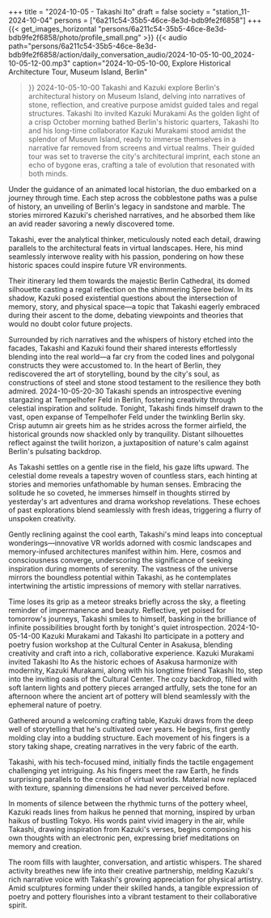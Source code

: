 +++
title = "2024-10-05 - Takashi Ito"
draft = false
society = "station_11-2024-10-04"
persons = ["6a211c54-35b5-46ce-8e3d-bdb9fe2f6858"]
+++
{{< get_images_horizontal "persons/6a211c54-35b5-46ce-8e3d-bdb9fe2f6858/photo/profile_small.png" >}}
{{< audio
    path="persons/6a211c54-35b5-46ce-8e3d-bdb9fe2f6858/action/daily_conversation_audio/2024-10-05-10-00_2024-10-05-12-00.mp3" 
    caption="2024-10-05-10-00, Explore Historical Architecture Tour, Museum Island, Berlin"
>}}
2024-10-05-10-00
Takashi and Kazuki explore Berlin's architectural history on Museum Island, delving into narratives of stone, reflection, and creative purpose amidst guided tales and regal structures.
Takashi Ito invited Kazuki Murakami
As the golden light of a crisp October morning bathed Berlin's historic quarters, Takashi Ito and his long-time collaborator Kazuki Murakami stood amidst the splendor of Museum Island, ready to immerse themselves in a narrative far removed from screens and virtual realms. Their guided tour was set to traverse the city's architectural imprint, each stone an echo of bygone eras, crafting a tale of evolution that resonated with both minds. 

Under the guidance of an animated local historian, the duo embarked on a journey through time. Each step across the cobblestone paths was a pulse of history, an unveiling of Berlin's legacy in sandstone and marble. The stories mirrored Kazuki's cherished narratives, and he absorbed them like an avid reader savoring a newly discovered tome.

Takashi, ever the analytical thinker, meticulously noted each detail, drawing parallels to the architectural feats in virtual landscapes. Here, his mind seamlessly interwove reality with his passion, pondering on how these historic spaces could inspire future VR environments.

Their itinerary led them towards the majestic Berlin Cathedral, its domed silhouette casting a regal reflection on the shimmering Spree below. In its shadow, Kazuki posed existential questions about the intersection of memory, story, and physical space—a topic that Takashi eagerly embraced during their ascent to the dome, debating viewpoints and theories that would no doubt color future projects.

Surrounded by rich narratives and the whispers of history etched into the facades, Takashi and Kazuki found their shared interests effortlessly blending into the real world—a far cry from the coded lines and polygonal constructs they were accustomed to. In the heart of Berlin, they rediscovered the art of storytelling, bound by the city's soul, as constructions of steel and stone stood testament to the resilience they both admired.
2024-10-05-20-30
Takashi spends an introspective evening stargazing at Tempelhofer Feld in Berlin, fostering creativity through celestial inspiration and solitude.
Tonight, Takashi finds himself drawn to the vast, open expanse of Tempelhofer Feld under the twinkling Berlin sky. Crisp autumn air greets him as he strides across the former airfield, the historical grounds now shackled only by tranquility. Distant silhouettes reflect against the twilit horizon, a juxtaposition of nature's calm against Berlin's pulsating backdrop. 

As Takashi settles on a gentle rise in the field, his gaze lifts upward. The celestial dome reveals a tapestry woven of countless stars, each hinting at stories and memories unfathomable by human senses. Embracing the solitude he so coveted, he immerses himself in thoughts stirred by yesterday's art adventures and drama workshop revelations. These echoes of past explorations blend seamlessly with fresh ideas, triggering a flurry of unspoken creativity.

Gently reclining against the cool earth, Takashi's mind leaps into conceptual wonderings—innovative VR worlds adorned with cosmic landscapes and memory-infused architectures manifest within him. Here, cosmos and consciousness converge, underscoring the significance of seeking inspiration during moments of serenity. The vastness of the universe mirrors the boundless potential within Takashi, as he contemplates intertwining the artistic impressions of memory with stellar narratives.

Time loses its grip as a meteor streaks briefly across the sky, a fleeting reminder of impermanence and beauty. Reflective, yet poised for tomorrow's journeys, Takashi smiles to himself, basking in the brilliance of infinite possibilities brought forth by tonight's quiet introspection.
2024-10-05-14-00
Kazuki Murakami and Takashi Ito participate in a pottery and poetry fusion workshop at the Cultural Center in Asakusa, blending creativity and craft into a rich, collaborative experience.
Kazuki Murakami invited Takashi Ito
As the historic echoes of Asakusa harmonize with modernity, Kazuki Murakami, along with his longtime friend Takashi Ito, step into the inviting oasis of the Cultural Center. The cozy backdrop, filled with soft lantern lights and pottery pieces arranged artfully, sets the tone for an afternoon where the ancient art of pottery will blend seamlessly with the ephemeral nature of poetry.

Gathered around a welcoming crafting table, Kazuki draws from the deep well of storytelling that he's cultivated over years. He begins, first gently molding clay into a budding structure. Each movement of his fingers is a story taking shape, creating narratives in the very fabric of the earth.

Takashi, with his tech-focused mind, initially finds the tactile engagement challenging yet intriguing. As his fingers meet the raw Earth, he finds surprising parallels to the creation of virtual worlds. Material now replaced with texture, spanning dimensions he had never perceived before.

In moments of silence between the rhythmic turns of the pottery wheel, Kazuki reads lines from haikus he penned that morning, inspired by urban haikus of bustling Tokyo. His words paint vivid imagery in the air, while Takashi, drawing inspiration from Kazuki's verses, begins composing his own thoughts with an electronic pen, expressing brief meditations on memory and creation.

The room fills with laughter, conversation, and artistic whispers. The shared activity breathes new life into their creative partnership, melding Kazuki's rich narrative voice with Takashi's growing appreciation for physical artistry. Amid sculptures forming under their skilled hands, a tangible expression of poetry and pottery flourishes into a vibrant testament to their collaborative spirit.
